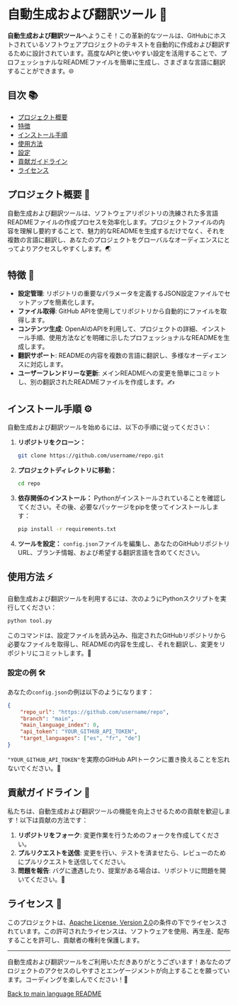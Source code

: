 # 自動生成および翻訳ツール 🌟

**自動生成および翻訳ツール**へようこそ！この革新的なツールは、GitHubにホストされているソフトウェアプロジェクトのテキストを自動的に作成および翻訳するために設計されています。高度なAPIと使いやすい設定を活用することで、プロフェッショナルなREADMEファイルを簡単に生成し、さまざまな言語に翻訳することができます。🌐

## 目次 📚
- [プロジェクト概要](#プロジェクト概要)
- [特徴](#特徴)
- [インストール手順](#インストール手順)
- [使用方法](#使用方法)
- [設定](#設定)
- [貢献ガイドライン](#貢献ガイドライン)
- [ライセンス](#ライセンス)

## プロジェクト概要 📝

自動生成および翻訳ツールは、ソフトウェアリポジトリの洗練された多言語READMEファイルの作成プロセスを効率化します。プロジェクトファイルの内容を理解し要約することで、魅力的なREADMEを生成するだけでなく、それを複数の言語に翻訳し、あなたのプロジェクトをグローバルなオーディエンスにとってよりアクセスしやすくします。🌏

## 特徴 🌟

- **設定管理**: リポジトリの重要なパラメータを定義するJSON設定ファイルでセットアップを簡素化します。
- **ファイル取得**: GitHub APIを使用してリポジトリから自動的にファイルを取得します。
- **コンテンツ生成**: OpenAIのAPIを利用して、プロジェクトの詳細、インストール手順、使用方法などを明確に示したプロフェッショナルなREADMEを生成します。
- **翻訳サポート**: READMEの内容を複数の言語に翻訳し、多様なオーディエンスに対応します。
- **ユーザーフレンドリーな更新**: メインREADMEへの変更を簡単にコミットし、別の翻訳されたREADMEファイルを作成します。✍️

## インストール手順 ⚙️

自動生成および翻訳ツールを始めるには、以下の手順に従ってください：

1. **リポジトリをクローン：** 
   ```bash
   git clone https://github.com/username/repo.git
   ```

2. **プロジェクトディレクトリに移動：** 
   ```bash
   cd repo
   ```

3. **依存関係のインストール：** 
   Pythonがインストールされていることを確認してください。その後、必要なパッケージをpipを使ってインストールします：
   ```bash
   pip install -r requirements.txt
   ```

4. **ツールを設定：** 
   `config.json`ファイルを編集し、あなたのGitHubリポジトリURL、ブランチ情報、および希望する翻訳言語を含めてください。

## 使用方法 ⚡

自動生成および翻訳ツールを利用するには、次のようにPythonスクリプトを実行してください：

```bash
python tool.py
```

このコマンドは、設定ファイルを読み込み、指定されたGitHubリポジトリから必要なファイルを取得し、READMEの内容を生成し、それを翻訳し、変更をリポジトリにコミットします。🔄

### 設定の例 🛠️

あなたの`config.json`の例は以下のようになります：

```json
{
    "repo_url": "https://github.com/username/repo",
    "branch": "main",
    "main_language_index": 0,
    "api_token": "YOUR_GITHUB_API_TOKEN",
    "target_languages": ["es", "fr", "de"]
}
```

`"YOUR_GITHUB_API_TOKEN"`を実際のGitHub APIトークンに置き換えることを忘れないでください。🔑

## 貢献ガイドライン 🤝

私たちは、自動生成および翻訳ツールの機能を向上させるための貢献を歓迎します！以下は貢献の方法です：

1. **リポジトリをフォーク**: 変更作業を行うためのフォークを作成してください。
2. **プルリクエストを送信**: 変更を行い、テストを済ませたら、レビューのためにプルリクエストを送信してください。
3. **問題を報告**: バグに遭遇したり、提案がある場合は、リポジトリに問題を開いてください。🐞

## ライセンス 📄

このプロジェクトは、[Apache License, Version 2.0](https://www.apache.org/licenses/LICENSE-2.0)の条件の下でライセンスされています。この許可されたライセンスは、ソフトウェアを使用、再生産、配布することを許可し、貢献者の権利を保護します。

---

自動生成および翻訳ツールをご利用いただきありがとうございます！あなたのプロジェクトのアクセスのしやすさとエンゲージメントが向上することを願っています。コーディングを楽しんでください！🎉

[Back to main language README](README.md)